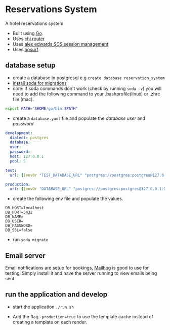 # Reservations System

A hotel reservations system.

 - Built using [Go](https://golang.org/).
 - Uses [chi router](github.com/go-chi/chi/v5)
 - Uses [alex edwards SCS session management](github.com/alexedwards/scs/v2)
 - Uses [nosurf](github.com/justinas/nosurf)


## database setup

* create a database in postgresql e.g `create database reservation_system`
* [install soda for migrations](https://gobuffalo.io/en/docs/db/toolbox/)
* *note*: if soda commands don't work (check by running `soda -v`) you will need to add the following command to your .bashprofile(linux) or .zhrc file (mac).

```bash
export PATH="$HOME/go/bin:$PATH"
```

* create a `database.yaml` file and populate the *database* *user* and *password*

```yaml
development:
  dialect: postgres
  database: 
  user: 
  password: 
  host: 127.0.0.1
  pool: 5

test:
  url: {{envOr "TEST_DATABASE_URL" "postgres://postgres:postgres@127.0.0.1:5432/myapp_test"}}

production:
  url: {{envOr "DATABASE_URL" "postgres://postgres:postgres@127.0.0.1:5432/myapp_production"}}
```

* create the following env file and populate the values.

```env
DB_HOST=localhost
DB_PORT=5432
DB_NAME=
DB_USER=
DB_PASSWORD=
DB_SSL=false

```
* run `soda migrate`


## Email server

Email notifications are setup for bookings, [Mailhog](https://github.com/mailhog/MailHog) is good to use for testing. Simply install it and have the server running to view emails being sent. 

## run the application and develop
* start the application `./run.sh`

* Add the flag `-production=true` to use the template cache instead of creating a template on each render.

